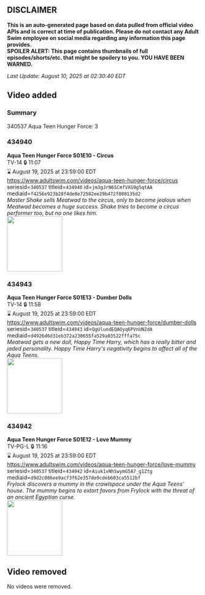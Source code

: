 ## DISCLAIMER
**This is an auto-generated page based on data pulled from official video APIs and is correct at time of publication. Please do not contact any Adult Swim employee on social media regarding any information this page provides.**  
**SPOILER ALERT: This page contains thumbnails of full episodes/shorts/etc. that might be spoilery to you. YOU HAVE BEEN WARNED.**  

_Last Update: August 10, 2025 at 02:30:40 EDT_
## Video added
### Summary
340537 Aqua Teen Hunger Force: 3  
### 434940
**Aqua Teen Hunger Force S01E10 - Circus**  
TV-14 🔒 11:07  
⌛ August 19, 2025 at 23:59:00 EDT  
https://www.adultswim.com/videos/aqua-teen-hunger-force/circus  
seriesid=`340537` titleid=`434940` id=`jm3gJrN6SCmfVXG9g5qtAA` mediaid=`f4256e923b28f4de0e72582ee29b472f880135d2`  
_Master Shake sells Meatwad to the circus, only to become jealous when Meatwad becomes a huge success. Shake tries to become a circus performer too, but no one likes him._  
<a href="https://media.cdn.adultswim.com/uploads/20200224/thumbnails/2_202241521258-athf_010_BIM.jpg"><img src="https://media.cdn.adultswim.com/uploads/20200224/thumbnails/2_202241521258-athf_010_BIM.jpg" height="144px" /></a>
### 434943
**Aqua Teen Hunger Force S01E13 - Dumber Dolls**  
TV-14 🔒 11:58  
⌛ August 19, 2025 at 23:59:00 EDT  
https://www.adultswim.com/videos/aqua-teen-hunger-force/dumber-dolls  
seriesid=`340537` titleid=`434943` id=`QgUlundEQAOyq6PVnUN2dA` mediaid=`d4926d6d31eb372a230655fa529a03522fffa75c`  
_Meatwad gets a new doll, Happy Time Harry, which has a really bitter and jaded personality.  Happy Time Harry's negativity begins to affect all of the Aqua Teens._  
<a href="https://media.cdn.adultswim.com/uploads/20200224/thumbnails/2_202241522495-athf_013_dst_cid-9242185.jpg"><img src="https://media.cdn.adultswim.com/uploads/20200224/thumbnails/2_202241522495-athf_013_dst_cid-9242185.jpg" height="144px" /></a>
### 434942
**Aqua Teen Hunger Force S01E12 - Love Mummy**  
TV-PG-L 🔒 11:16  
⌛ August 19, 2025 at 23:59:00 EDT  
https://www.adultswim.com/videos/aqua-teen-hunger-force/love-mummy  
seriesid=`340537` titleid=`434942` id=`Aiuk1vNhSwymG5A7_g1Ztg` mediaid=`d9d2c086ee9acf3f62e357de9cdeb603ca5512bf`  
_Frylock discovers a mummy in the crawlspace under the Aqua Teens' house. The mummy begins to extort favors from Frylock with the threat of an ancient Egyptian curse._  
<a href="https://media.cdn.adultswim.com/uploads/20200224/thumbnails/2_202241522154-athf_012_dst_cid-9243184.jpg"><img src="https://media.cdn.adultswim.com/uploads/20200224/thumbnails/2_202241522154-athf_012_dst_cid-9243184.jpg" height="144px" /></a>
## Video removed
No videos were removed.  
